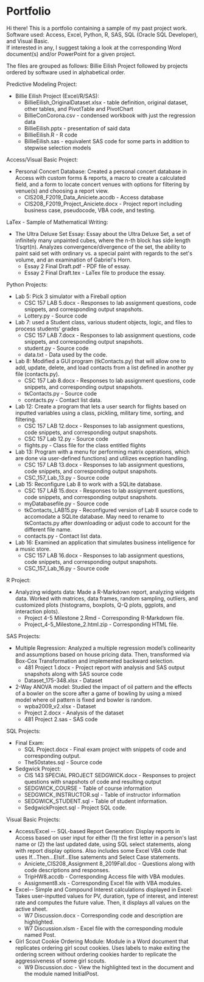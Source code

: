 # Portfolio
Hi there! This is a portfolio containing a sample of my past project work.  
Software used: Access, Excel, Python, R, SAS, SQL (Oracle SQL Developer), and Visual Basic.  
If interested in any, I suggest taking a look at the corresponding Word document(s) and/or PowerPoint for a given project.  

The files are grouped as follows: Billie Eilish Project followed by projects ordered by software used in alphabetical order.  
  
Predictive Modeling Project:
  - Billie Eilish Project (Excel/R/SAS):
      - BillieEilish_OriginalDataset.xlsx  - table definition, original dataset, other tables, and PivotTable and PivotChart
      - BillieConCorona.csv - condensed workbook with just the regression data
      - BillieEilish.pptx - presentation of said data
      - BillieEilish.R - R code
      - BillieEilish.sas - equivalent SAS code for some parts in addition to stepwise selection models

Access/Visual Basic Project: 
  - Personal Concert Database: Created a personal concert database in Access with custom forms & reports, a macro to create a calculated field, and a form to locate concert venues with options for filtering by venue(s) and choosing a report view. 
      - CIS208_F2019_Data_Aniciete.accdb - Access database
      - CIS208_F2019_Project_Aniciete.docx - Project report including business case, pseudocode, VBA code, and testing.

LaTex - Sample of Mathematical Writing:
  - The Ultra Deluxe Set Essay: Essay about the Ultra Deluxe Set, a set of infinitely many unpainted cubes, where the n-th block has side length 1/sqrt(n). Analyzes convergence/divergence of the set, the ability to paint said set with ordinary vs. a special paint with regards to the set's volume, and an examination of Gabriel's Horn.
    - Essay 2 Final Draft.pdf - PDF file of essay.
    - Essay 2 Final Draft.tex - LaTex file to produce the essay.

Python Projects:
  - Lab 5: Pick 3 simulator with a Fireball option
      - CSC 157 LAB 5.docx - Responses to lab assignment questions, code snippets, and corresponding output snapshots.
      - Lottery.py - Source code
  - Lab 7: used a Student class, various student objects, logic, and files to process students’ grades
      - CSC 157 LAB 7.docx - Responses to lab assignment questions, code snippets, and corresponding output snapshots.
      - student.py - Source code
      - data.txt - Data used by the code.
  - Lab 8: Modified a GUI program (tkContacts.py) that will allow one to add, update, delete, and load contacts from a list defined in another py file (contacts.py).
      - CSC 157 Lab 8.docx - Responses to lab assignment questions, code snippets, and corresponding output snapshots.
      - tkContacts.py - Source code
      - contacts.py - Contact list data.
  - Lab 12: Create a program that lets a user search for flights based on inputted variables using a class, pickling, military time, sorting, and filtering.
      - CSC 157 LAB 12.docx - Responses to lab assignment questions, code snippets, and corresponding output snapshots.
      - CSC 157 Lab 12.py - Source code
      - flights.py - Class file for the class entitled flights
  - Lab 13: Program with a menu for performing matrix operations, which are done via user-defined functions) and utilizes exception handling.
      - CSC 157 LAB 13.docx - Responses to lab assignment questions, code snippets, and corresponding output snapshots.
      - CSC_157_Lab_13.py - Source code
  - Lab 15: Reconfigure Lab 8 to work with a SQLite database.
      - CSC 157 LAB 15.docx - Responses to lab assignment questions, code snippets, and corresponding output snapshots.
      - myDatabasefile.py - Source code
      - tkContacts_LAB15.py - Reconfigured version of Lab 8 source code to accomodate a SQLite database. May need to rename to tkContacts.py after downloading or adjust code to account for the different file name.
      - contacts.py - Contact list data.
  - Lab 16: Examined an application that simulates business intelligence for a music store.
      - CSC 157 LAB 16.docx - Responses to lab assignment questions, code snippets, and corresponding output snapshots.
      - CSC_157_Lab_16.py - Source code
 
 R Project:
  - Analyzing widgets data: Made a R-Markdown report, analyzing widgets data. Worked with matrices, data frames, random sampling, outliers, and customized plots (histograms, boxplots, Q-Q plots, ggplots, and interaction plots).
      - Project 4-5 Milestone 2.Rmd - Corresponding R-Markdown file.
      - Project_4-5_Milestone_2.html.zip - Corresponding HTML file.
 
SAS Projects:
  - Multiple Regression: Analyzed a multiple regression model’s collinearity and assumptions based on house pricing data. Then, transformed via Box-Cox Transformation and implemented backward selection.
      - 481 Project 1.docx - Project report with analysis and SAS output snapshots along with SAS source code
      - Dataset_175-348.xlsx - Dataset
  - 2-Way ANOVA model: Studied the impact of oil pattern and the effects of a bowler on the score after a game of bowling by using a mixed model where oil pattern is fixed and bowler is random.
      - wpba2009_v2.xlsx - Dataset
      - Project 2.docx - Analysis of the dataset
      - 481 Project 2.sas - SAS code

SQL Projects:
  - Final Exam:
      - SQL Project.docx - Final exam project with snippets of code and corresponding output.
      - The50states.sql - Source code
  - Sedgwick Project:
      - CIS 143 SPECIAL PROJECT SEDGWICK.docx - Responses to project questions with snapshots of code and resulting output
      - SEDGWICK_COURSE - Table of course information
      - SEDGWICK_INSTRUCTOR.sql - Table of instructor information
      - SEDGWICK_STUDENT.sql - Table of student information.
      - SedgwickProject.sql - Project SQL code.
    
 Visual Basic Projects:
  - Access/Excel -- SQL-based Report Generation: Display reports in Access based on user input for either (1) the first letter in a person's last name or (2) the last updated date, using SQL select statements, along with report display options. Also includes some Excel VBA code that uses If...Then...Elsif...Else satements and Select Case statements.
      - Aniciete_CIS208_Assignment 8_2019Fall.doc - Questions along with code descriptions and responses.
      - TripHW8.accdb - Corresponding Access file with VBA modules.
      - Assignment8.xls - Corresponding Excel file with VBA modules.
  - Excel-- Simple and Compound Interest calculations displayed in Excel: Takes user-inputted values for PV, duration, type of interest, and interest rate and computes the future value. Then, it displays all values on the active sheet.
      - W7 Discussion.docx - Corresponding code and description are highlighted.
      - W7 Discussion.xlsm - Excel file with the corresponding module named Post.
  - Girl Scout Cookie Ordering Module: Module in a Word document that replicates ordering girl scout cookies. Uses labels to make exiting the ordering screen without ordering cookies harder to replicate the aggressiveness of some girl scouts.
      - W9 Discussion.doc - View the highlighted text in the document and the module named InitialPost.

      
      
    
